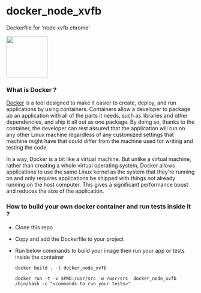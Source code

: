 # docker_node_xvfb

Dockerfile for 'node xvfb chrome'

<img src ="https://cdn.thenewstack.io/media/2014/04/homepage-docker-logo.png" height = "110">

### What is Docker ?

[Docker](https://www.docker.com/) is a tool designed to make it easier to create, deploy, and run applications by using containers. Containers allow a developer to package up an application with all of the parts it needs, such as libraries and other dependencies, and ship it all out as one package. By doing so, thanks to the container, the developer can rest assured that the application will run on any other Linux machine regardless of any customized settings that machine might have that could differ from the machine used for writing and testing the code.

In a way, Docker is a bit like a virtual machine. But unlike a virtual machine, rather than creating a whole virtual operating system, Docker allows applications to use the same Linux kernel as the system that they're running on and only requires applications be shipped with things not already running on the host computer. This gives a significant performance boost and reduces the size of the application.

### How to build your own docker container and run tests inside it ?

- Clone this repo

- Copy and add the Dockerfile to your project

- Run below commands to build your image then run your app or tests inside the container

  `docker build . -t docker_node_xvfb`

  `docker run -t -v $PWD:/usr/src -w /usr/src  docker_node_xvfb /bin/bash -c "<commands to run your tests>"`


